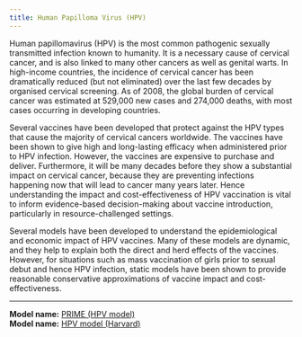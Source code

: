 ```yaml
---
title: Human Papilloma Virus (HPV)
---
```


Human papillomavirus (HPV) is the most common pathogenic sexually transmitted infection known to humanity. It is a necessary cause of cervical cancer, and is also linked to many other cancers as well as genital warts. In high-income countries, the incidence of cervical cancer has been dramatically reduced (but not eliminated) over the last few decades by organised cervical screening. As of 2008, the global burden of cervical cancer was estimated at 529,000 new cases and 274,000 deaths, with most cases occurring in developing countries.

Several vaccines have been developed that protect against the HPV types that cause the majority of cervical cancers worldwide. The vaccines have been shown to give high and long-lasting efficacy when administered prior to HPV infection. However, the vaccines are expensive to purchase and deliver. Furthermore, it will be many decades before they show a substantial impact on cervical cancer, because they are preventing infections happening now that will lead to cancer many years later. Hence understanding the impact and cost-effectiveness of HPV vaccination is vital to inform evidence-based decision-making about vaccine introduction, particularly in resource-challenged settings.

Several models have been developed to understand the epidemiological and economic impact of HPV vaccines. Many of these models are dynamic, and they help to explain both the direct and herd effects of the vaccines. However, for situations such as mass vaccination of girls prior to sexual debut and hence HPV infection, static models have been shown to provide reasonable conservative approximations of vaccine impact and cost-effectiveness.

---

**Model name:**  [PRIME (HPV model)](/models/hpv)  
**Model name:**  [HPV model (Harvard)](/models/hpv#harvard)  